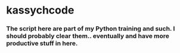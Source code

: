 # kassychcode
### The script here are part of my Python training and such. I should probably clear them.. eventually and have more productive stuff in here.
